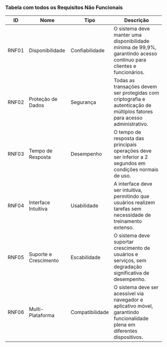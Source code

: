 ### Tabela com todos os Requisitos Não Funcionais

| **ID** | **Nome** | **Tipo** | **Descrição** |
|--------|----------|----------|---------------|
| RNF01 | Disponibilidade | Confiabilidade | O sistema deve manter uma disponibilidade mínima de 99,9%, garantindo acesso contínuo para clientes e funcionários. |
| RNF02 | Proteção de Dados | Segurança | Todas as transações devem ser protegidas com criptografia e autenticação de múltiplos fatores para acesso administrativo. |
| RNF03 | Tempo de Resposta | Desempenho | O tempo de resposta das principais operações deve ser inferior a 2 segundos em condições normais de uso. |
| RNF04 | Interface Intuitiva | Usabilidade | A interface deve ser intuitiva, permitindo que usuários realizem tarefas sem necessidade de treinamento extenso. |
| RNF05 | Suporte e Crescimento | Escabilidade | O sistema deve suportar crescimento de usuários e serviços, sem degradação significativa de desempenho. |
| RNF06 | Multi-Plataforma | Compatibilidade | O sistema deve ser acessível via navegador e aplicativo móvel, garantindo funcionalidade plena em diferentes dispositivos. |


